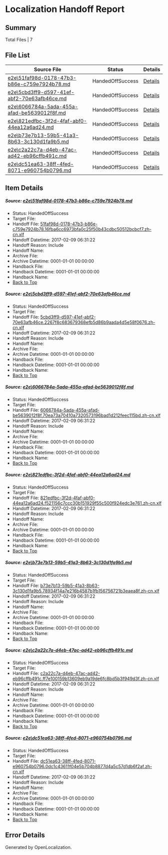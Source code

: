 # <a name='report-top'></a> Localization Handoff Report

## Summary
 Total Files | 7

## File List
 Source File | Status | Details 
 ----------- | ------ | ------- 
 [e2e\51faf98d-0178-47b3-b86e-c759e7924b78.md](https://github.com/OpenLocalizationTestOrg/ol-test0/blob/b7bd668ae334232af579f7aa608c5186b8393f8b/e2e/51faf98d-0178-47b3-b86e-c759e7924b78.md) | HandedOffSuccess | [Details](#7d1daa834760dd18bc05fa0fee90592c3a29caf81)
 [e2e\5cbd3ff9-d597-41ef-abf2-70e63afb46ce.md](https://github.com/OpenLocalizationTestOrg/ol-test0/blob/b7bd668ae334232af579f7aa608c5186b8393f8b/e2e/5cbd3ff9-d597-41ef-abf2-70e63afb46ce.md) | HandedOffSuccess | [Details](#72ebf4b5bf289b25f61bd3aa1a97a9b676eb99e32)
 [e2e\6066784a-5ada-455a-afad-be5639012f8f.md](https://github.com/OpenLocalizationTestOrg/ol-test0/blob/b7bd668ae334232af579f7aa608c5186b8393f8b/e2e/6066784a-5ada-455a-afad-be5639012f8f.md) | HandedOffSuccess | [Details](#152cd39c05cf46a7f585bb34973fd966af64ad4a3)
 [e2e\821edfbc-3f2d-4faf-abf0-44ea12a6ad24.md](https://github.com/OpenLocalizationTestOrg/ol-test0/blob/b7bd668ae334232af579f7aa608c5186b8393f8b/e2e/821edfbc-3f2d-4faf-abf0-44ea12a6ad24.md) | HandedOffSuccess | [Details](#a1e16069492f5ee02e58d02df231bf16b03e5d904)
 [e2e\b73e7b13-59b5-41a3-8b63-3c130d1fa9b5.md](https://github.com/OpenLocalizationTestOrg/ol-test0/blob/b7bd668ae334232af579f7aa608c5186b8393f8b/e2e/b73e7b13-59b5-41a3-8b63-3c130d1fa9b5.md) | HandedOffSuccess | [Details](#271df8c9f15467c361744786e0b929431a0685c35)
 [e2e\c2a22c7a-d4eb-47ac-ad42-eb96cffb491c.md](https://github.com/OpenLocalizationTestOrg/ol-test0/blob/b7bd668ae334232af579f7aa608c5186b8393f8b/e2e/c2a22c7a-d4eb-47ac-ad42-eb96cffb491c.md) | HandedOffSuccess | [Details](#985f0b8b290c4a03189d9e15e8010190c4e939d06)
 [e2e\dc51ea63-38ff-4fed-8071-e960754b0796.md](https://github.com/OpenLocalizationTestOrg/ol-test0/blob/b7bd668ae334232af579f7aa608c5186b8393f8b/e2e/dc51ea63-38ff-4fed-8071-e960754b0796.md) | HandedOffSuccess | [Details](#e4e73c2e5d5beb0df1778a91d24cc45f778100dd7)

## Item Details
##### <a name='7d1daa834760dd18bc05fa0fee90592c3a29caf81'></a> Source: [e2e\51faf98d-0178-47b3-b86e-c759e7924b78.md](https://github.com/OpenLocalizationTestOrg/ol-test0/blob/b7bd668ae334232af579f7aa608c5186b8393f8b/e2e/51faf98d-0178-47b3-b86e-c759e7924b78.md)
* Status: HandedOffSuccess
* Target File: 
* Handoff File: [51faf98d-0178-47b3-b86e-c759e7924b78.16fba6cc6973bfa0c25f50b43cdbc50512bcbcf7.zh-cn.xlf](https://github.com/OpenLocalizationTestOrg/ol-test0-handoff/blob/1501bcf59118df0774a52c7666795defab665dcb/ol-handoff/OpenLocalizationTestOrg/ol-test0-zhcn/shujia/ht/51faf98d-0178-47b3-b86e-c759e7924b78.16fba6cc6973bfa0c25f50b43cdbc50512bcbcf7.zh-cn.xlf)
* Handoff Datetime: 2017-02-09 06:31:22
* Handoff Reason: Include
* Handoff Name: 
* Archive File: 
* Archive Datetime: 0001-01-01 00:00:00
* Handback File: 
* Handback Datetime: 0001-01-01 00:00:00
* Handback Name: 
* [Back to Top](#report-top)

##### <a name='72ebf4b5bf289b25f61bd3aa1a97a9b676eb99e32'></a> Source: [e2e\5cbd3ff9-d597-41ef-abf2-70e63afb46ce.md](https://github.com/OpenLocalizationTestOrg/ol-test0/blob/b7bd668ae334232af579f7aa608c5186b8393f8b/e2e/5cbd3ff9-d597-41ef-abf2-70e63afb46ce.md)
* Status: HandedOffSuccess
* Target File: 
* Handoff File: [5cbd3ff9-d597-41ef-abf2-70e63afb46ce.2267f8c683679368efb5d86b9aada4d5e58f0676.zh-cn.xlf](https://github.com/OpenLocalizationTestOrg/ol-test0-handoff/blob/1501bcf59118df0774a52c7666795defab665dcb/ol-handoff/OpenLocalizationTestOrg/ol-test0-zhcn/shujia/ht/5cbd3ff9-d597-41ef-abf2-70e63afb46ce.2267f8c683679368efb5d86b9aada4d5e58f0676.zh-cn.xlf)
* Handoff Datetime: 2017-02-09 06:31:22
* Handoff Reason: Include
* Handoff Name: 
* Archive File: 
* Archive Datetime: 0001-01-01 00:00:00
* Handback File: 
* Handback Datetime: 0001-01-01 00:00:00
* Handback Name: 
* [Back to Top](#report-top)

##### <a name='152cd39c05cf46a7f585bb34973fd966af64ad4a3'></a> Source: [e2e\6066784a-5ada-455a-afad-be5639012f8f.md](https://github.com/OpenLocalizationTestOrg/ol-test0/blob/b7bd668ae334232af579f7aa608c5186b8393f8b/e2e/6066784a-5ada-455a-afad-be5639012f8f.md)
* Status: HandedOffSuccess
* Target File: 
* Handoff File: [6066784a-5ada-455a-afad-be5639012f8f.70ea73a70410a7320573196bad1d212feec115bd.zh-cn.xlf](https://github.com/OpenLocalizationTestOrg/ol-test0-handoff/blob/1501bcf59118df0774a52c7666795defab665dcb/ol-handoff/OpenLocalizationTestOrg/ol-test0-zhcn/shujia/ht/6066784a-5ada-455a-afad-be5639012f8f.70ea73a70410a7320573196bad1d212feec115bd.zh-cn.xlf)
* Handoff Datetime: 2017-02-09 06:31:22
* Handoff Reason: Include
* Handoff Name: 
* Archive File: 
* Archive Datetime: 0001-01-01 00:00:00
* Handback File: 
* Handback Datetime: 0001-01-01 00:00:00
* Handback Name: 
* [Back to Top](#report-top)

##### <a name='a1e16069492f5ee02e58d02df231bf16b03e5d904'></a> Source: [e2e\821edfbc-3f2d-4faf-abf0-44ea12a6ad24.md](https://github.com/OpenLocalizationTestOrg/ol-test0/blob/b7bd668ae334232af579f7aa608c5186b8393f8b/e2e/821edfbc-3f2d-4faf-abf0-44ea12a6ad24.md)
* Status: HandedOffSuccess
* Target File: 
* Handoff File: [821edfbc-3f2d-4faf-abf0-44ea12a6ad24.f521156c7ccc30b151929f55c500f924edc3e761.zh-cn.xlf](https://github.com/OpenLocalizationTestOrg/ol-test0-handoff/blob/1501bcf59118df0774a52c7666795defab665dcb/ol-handoff/OpenLocalizationTestOrg/ol-test0-zhcn/shujia/ht/821edfbc-3f2d-4faf-abf0-44ea12a6ad24.f521156c7ccc30b151929f55c500f924edc3e761.zh-cn.xlf)
* Handoff Datetime: 2017-02-09 06:31:22
* Handoff Reason: Include
* Handoff Name: 
* Archive File: 
* Archive Datetime: 0001-01-01 00:00:00
* Handback File: 
* Handback Datetime: 0001-01-01 00:00:00
* Handback Name: 
* [Back to Top](#report-top)

##### <a name='271df8c9f15467c361744786e0b929431a0685c35'></a> Source: [e2e\b73e7b13-59b5-41a3-8b63-3c130d1fa9b5.md](https://github.com/OpenLocalizationTestOrg/ol-test0/blob/b7bd668ae334232af579f7aa608c5186b8393f8b/e2e/b73e7b13-59b5-41a3-8b63-3c130d1fa9b5.md)
* Status: HandedOffSuccess
* Target File: 
* Handoff File: [b73e7b13-59b5-41a3-8b63-3c130d1fa9b5.78934f14a7e216b4587b1fb156756721b3eaea8f.zh-cn.xlf](https://github.com/OpenLocalizationTestOrg/ol-test0-handoff/blob/1501bcf59118df0774a52c7666795defab665dcb/ol-handoff/OpenLocalizationTestOrg/ol-test0-zhcn/shujia/ht/b73e7b13-59b5-41a3-8b63-3c130d1fa9b5.78934f14a7e216b4587b1fb156756721b3eaea8f.zh-cn.xlf)
* Handoff Datetime: 2017-02-09 06:31:22
* Handoff Reason: Include
* Handoff Name: 
* Archive File: 
* Archive Datetime: 0001-01-01 00:00:00
* Handback File: 
* Handback Datetime: 0001-01-01 00:00:00
* Handback Name: 
* [Back to Top](#report-top)

##### <a name='985f0b8b290c4a03189d9e15e8010190c4e939d06'></a> Source: [e2e\c2a22c7a-d4eb-47ac-ad42-eb96cffb491c.md](https://github.com/OpenLocalizationTestOrg/ol-test0/blob/b7bd668ae334232af579f7aa608c5186b8393f8b/e2e/c2a22c7a-d4eb-47ac-ad42-eb96cffb491c.md)
* Status: HandedOffSuccess
* Target File: 
* Handoff File: [c2a22c7a-d4eb-47ac-ad42-eb96cffb491c.ff7e100159b13609eb9a19de6fc8bd5b3f949d3f.zh-cn.xlf](https://github.com/OpenLocalizationTestOrg/ol-test0-handoff/blob/1501bcf59118df0774a52c7666795defab665dcb/ol-handoff/OpenLocalizationTestOrg/ol-test0-zhcn/shujia/ht/c2a22c7a-d4eb-47ac-ad42-eb96cffb491c.ff7e100159b13609eb9a19de6fc8bd5b3f949d3f.zh-cn.xlf)
* Handoff Datetime: 2017-02-09 06:31:22
* Handoff Reason: Include
* Handoff Name: 
* Archive File: 
* Archive Datetime: 0001-01-01 00:00:00
* Handback File: 
* Handback Datetime: 0001-01-01 00:00:00
* Handback Name: 
* [Back to Top](#report-top)

##### <a name='e4e73c2e5d5beb0df1778a91d24cc45f778100dd7'></a> Source: [e2e\dc51ea63-38ff-4fed-8071-e960754b0796.md](https://github.com/OpenLocalizationTestOrg/ol-test0/blob/b7bd668ae334232af579f7aa608c5186b8393f8b/e2e/dc51ea63-38ff-4fed-8071-e960754b0796.md)
* Status: HandedOffSuccess
* Target File: 
* Handoff File: [dc51ea63-38ff-4fed-8071-e960754b0796.0dc1c43611f04e5b704b8877d4a5c57d1db6f2af.zh-cn.xlf](https://github.com/OpenLocalizationTestOrg/ol-test0-handoff/blob/1501bcf59118df0774a52c7666795defab665dcb/ol-handoff/OpenLocalizationTestOrg/ol-test0-zhcn/shujia/ht/dc51ea63-38ff-4fed-8071-e960754b0796.0dc1c43611f04e5b704b8877d4a5c57d1db6f2af.zh-cn.xlf)
* Handoff Datetime: 2017-02-09 06:31:22
* Handoff Reason: Include
* Handoff Name: 
* Archive File: 
* Archive Datetime: 0001-01-01 00:00:00
* Handback File: 
* Handback Datetime: 0001-01-01 00:00:00
* Handback Name: 
* [Back to Top](#report-top)


## Error Details

Generated by OpenLocalization.
